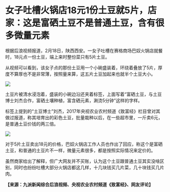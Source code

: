 # 女子吐槽火锅店18元1份土豆就5片，店家：这是富硒土豆不是普通土豆，含有很多微量元素

根据后浪视频报道，2月18日，陕西西安。一女子吐槽在赛格商场巴奴火锅店就餐时，18元点一份土豆，端上来时整份菜只有5片土豆。

从视频可以看到，该女子点的那份土豆用一个小碗盛装着，环绕着叠放了5片，厚度不算厚也不是非常薄，按照量来算，这五片土豆加起来也就半个土豆大小。

![](https://inews.gtimg.com/om_bt/OZp3oWSv4hAPnXVgnwXepNtwNt55HYSTaBrw9QkyDk3D0AA/1000)

土豆片被清水浸泡着，盛装的小碗边沿还夹着标签，上面写着“富硒土豆，与土豆博士刘杰合作，富硒土壤种植，富含硒元素，涮烫5分钟”这样的字样。

标签上提到的“土豆博士”刘杰，2017年央视农业农村频道《致富经》栏目曾对其做过报道，称其培育出的彩色土豆，批量栽种以后，在一些超市里，一斤卖6元，是普通土豆价钱的两三倍。

![](https://inews.gtimg.com/om_bt/O7kyK349ztI9gm9z_p0u4dbmNo_cuimhQ9OIRPMhXL2pgAA/1000)

对于5片土豆卖出18元的价格，巴奴火锅店工作人员也作出了回应，称这个是富硒土豆，和普通的土豆片不一样，微量元素很多，都是按照实际情况来定价的。

虽然商家给出了解释，但广大网友并不买账，认为这个土豆跟普通土豆其实没啥区别，同时也纷纷吐槽大部分火锅店都这几样，十几块钱买几片菜，几十块钱买几片肉。

**【来源：九派新闻综合后浪视频、央视农业农村频道《致富经》、网友评论】**

